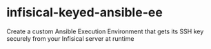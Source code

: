 # infisical-keyed-ansible-ee
Create a custom Ansible Execution Environment that gets its SSH key securely from your Infisical server at runtime
